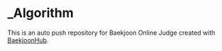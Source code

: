 # _Algorithm
This is an auto push repository for Baekjoon Online Judge created with [BaekjoonHub](https://github.com/BaekjoonHub/BaekjoonHub).
